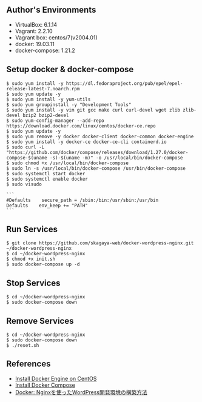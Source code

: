 ## Author's Environments
- VirtualBox: 6.1.14
- Vagrant: 2.2.10
- Vagrant box: centos/7(v2004.01)
- docker: 19.03.11
- docker-compose: 1.21.2

## Setup docker & docker-compose
```
$ sudo yum install -y https://dl.fedoraproject.org/pub/epel/epel-release-latest-7.noarch.rpm
$ sudo yum update -y
$ sudo yum install -y yum-utils
$ sudo yum groupinstall -y "Development Tools"
$ sudo yum install -y vim git gcc make curl curl-devel wget zlib zlib-devel bzip2 bzip2-devel
$ sudo yum-config-manager --add-repo https://download.docker.com/linux/centos/docker-ce.repo
$ sudo yum update -y
$ sudo yum remove -y docker docker-client docker-common docker-engine
$ sudo yum install -y docker-ce docker-ce-cli containerd.io
$ sudo curl -L "https://github.com/docker/compose/releases/download/1.27.0/docker-compose-$(uname -s)-$(uname -m)" -o /usr/local/bin/docker-compose
$ sudo chmod +x /usr/local/bin/docker-compose
$ sudo ln -s /usr/local/bin/docker-compose /usr/bin/docker-compose
$ sudo systemctl start docker
$ sudo systemctl enable docker
$ sudo visudo
```
    ```
    #Defaults    secure_path = /sbin:/bin:/usr/sbin:/usr/bin
    Defaults    env_keep += "PATH"
    ```

## Run Services
```
$ git clone https://github.com/skagaya-web/docker-wordpress-nginx.git ~/docker-wordpress-nginx
$ cd ~/docker-wordpress-nginx
$ chmod +x init.sh
$ sudo docker-compose up -d
```

## Stop Services
```
$ cd ~/docker-wordpress-nginx
$ sudo docker-compose down
```

## Remove Services
```
$ cd ~/docker-wordpress-nginx
$ sudo docker-compose down
$ ./reset.sh
```

## References
- [Install Docker Engine on CentOS](https://docs.docker.com/engine/install/centos/)
- [Install Docker Compose](https://docs.docker.com/compose/install/)
- [Docker: Nginxを使ったWordPress開発環境の構築方法](https://keruuweb.com/docker-how-to-build-wordpress-development-environment-using-nginx/)

